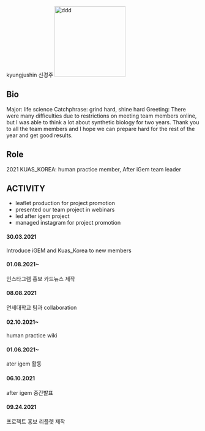 kyungjushin 신경주
<img width="185" alt="ddd" src="https://user-images.githubusercontent.com/87192944/136650020-2145a648-5033-4cb9-a524-fd7ffe833041.PNG">
## Bio
Major: life science
Catchphrase: grind hard, shine hard
Greeting: There were many difficulties due to restrictions on meeting team members online, but I was able to think a lot about synthetic biology for two years. Thank you to all the team members and I hope we can prepare hard for the rest of the year and get good results.
## Role
2021 KUAS_KOREA: human practice member, After iGem team leader
## ACTIVITY
* leaflet production for project promotion
* presented our team project in webinars
* led after igem project
* managed instagram for project promotion


#### 30.03.2021
Introduce iGEM and Kuas_Korea to new members

#### 01.08.2021~
인스타그램 홍보 카드뉴스 제작

#### 08.08.2021
연세대학교 팀과 collaboration

#### 02.10.2021~
human practice wiki

#### 01.06.2021~
ater igem 활동

#### 06.10.2021
after igem 중간발표

#### 09.24.2021
프로젝트 홍보 리플렛 제작
